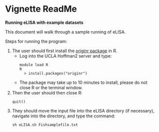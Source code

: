 # Vignette ReadMe

**Running eLISA with example datasets**   

This document will walk through a sample running of eLISA. 

Steps for running the program:  
1) The user should first install the [originr package](https://github.com/ropensci/originr) in R.
   - Log into the UCLA Hoffman2 server and type:
      ```
      module load R
      R
        > install.packages("originr")
       ```
   - The package may take up to 10 minutes to install, please do not close R or the terminal window. 
2) Then the user should then close R:
   ```
   quit()
   ```
3) They should move the input file into the eLISA directory (if necessary), navigate into the directory, and type the command:
   ```
   sh eLISA.sh Fishsamplefile.txt
